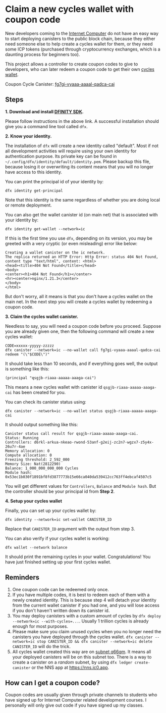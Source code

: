 # Claim a new cycles wallet with coupon code


New developers coming to the [Internet Computer] do not have an easy way to start deploying canisters to the public block chain, because they either need someone else to help create a cycles wallet for them, or they need some ICP tokens (purchased through cryptocurrency exchanges, which is a daunting process for beginners too).

This project allows a controller to create coupon codes to give to developers, who can later redeem a coupon code to get their own [cycles wallet].

Coupon Cycle Canister: [fg7gi-vyaaa-aaaal-qadca-cai](https://ic.rocks/principal/fg7gi-vyaaa-aaaal-qadca-cai)

## Steps

**1. Download and install [DFINITY SDK].**

Please follow instructions in the above link.
A successful installation should give you a command line tool called `dfx`.

**2. Know your identity.**

The installation of `dfx` will create a new identity called "default".
Most if not all development activities will require using your own identity for authentication purpose.
Its private key can be found in `~/.config/dfx/identity/default/identity.pem`.
Please backup this file, because losing it or overwriting its content means that you will no longer have access to this identity.

You can print the principal id of your identity by:
```
dfx identity get-principal
```

Note that this identity is the same regardless of whether you are doing local or remote deployment.

You can also get the wallet canister id (on main net) that is associated with your identity by:

```
dfx identity get-wallet --network=ic
```

If this is the first time you use `dfx`, depending on its version, you may be greeted with a very cryptic (or even misleading) error like below:

```
Creating a wallet canister on the ic network.
The replica returned an HTTP Error: Http Error: status 404 Not Found, content type "text/html", content: <html>
<head><title>404 Not Found</title></head>
<body>
<center><h1>404 Not Found</h1></center>
<hr><center>nginx/1.21.3</center>
</body>
</html>
```

But don't worry, all it means is that you don't have a cycles wallet on the main net.
In the next step you will create a cycles wallet by redeeming a coupon code.

**3. Claim the cycles wallet canister.**

Needless to say, you will need a coupon code before you proceed.
Suppose you are already given one, then the following command will create a new cycles wallet:

```
CODE=xxxxx-yyyyy-zzzzz
dfx canister --network=ic --no-wallet call fg7gi-vyaaa-aaaal-qadca-cai redeem "(\"$CODE\")"
```

It should take less than 10 seconds, and if everything goes well, the output is something like this:

```
(principal "qsgjb-riaaa-aaaaa-aaaga-cai")
```

This means a new cycles wallet with canister id `qsgjb-riaaa-aaaaa-aaaga-cai` has been created for you.

You can check its canister status using:

```
dfx canister --network=ic --no-wallet status qsgjb-riaaa-aaaaa-aaaga-cai
```

It should output something like this:

```
Canister status call result for qsgjb-riaaa-aaaaa-aaaga-cai.
Status: Running
Controllers: d6rkl-arkua-nkeao-rwond-53anf-g2eij-zc2n7-wgzx7-z5y4x-26u7r-4ae
Memory allocation: 0
Compute allocation: 0
Freezing threshold: 2_592_000
Memory Size: Nat(2812290)
Balance: 1_000_000_000_000 Cycles
Module hash: 0x53ec1b030f1891bf8fd3877773b15e66ca040da539412cc763ff4ebcaf4507c5
```

You will get different values for `Controllers`, `Balance` and `Module hash`.
But the controller should be your principal id from **Step 2**.

**4. Setup your cycles wallet**

Finally, you can set up your cycles wallet by:

```
dfx identity --network=ic set-wallet CANISTER_ID
```

Replace that `CANISTER_ID` argument with the output from step 3.

You can also verify if your cycles wallet is working:

```
dfx wallet --network balance
```

It should print the remaining cycles in your wallet.
Congratulations! You have just finished setting up your first cycles wallet.

## Reminders

1. One coupon code can be redeemed only once.
2. If you have multiple codes, it is best to redeem each of them with a newly created identity.
   This is because step 4 will detach your identity from the current wallet canister if you had one, and you will lose access if you don't haven't written down its canister id.
3. You may deploy canisters with a custom amount of cycles by `dfx deploy --network=ic --with-cycles=...`. Usually 1 trillion cycles is already enough for most purposes.
4. Please make sure you claim unused cycles when you no longer need the canisters you have deployed through the cycles wallet.
   `dfx canister --network=ic stop CANISTER_ID && dfx canister --network=ic delete CANISTER_ID` will do the trick.
5. All cycles wallet created this way are on [subnet q66qm](https://dashboard.internetcomputer.org/subnet/e66qm-3cydn-nkf4i-ml4rb-4ro6o-srm5s-x5hwq-hnprz-3meqp-s7vks-5qe).
   It means all your deployed canisters will be on this subnet too.
   There is a way to create a canister on a *random* subnet, by using `dfx ledger create-canister` or the NNS app at https://nns.ic0.app.

## How can I get a coupon code?

Coupon codes are usually given through private channels to students who have signed up for Internet Computer related development courses.
I personally will only give out code if you have signed up my classes.

[Internet Computer]: https://internetcomputer.org
[DFINITY SDK]: https://smartcontracts.org
[cycles wallet]: https://smartcontracts.org/docs/developers-guide/default-wallet.html
